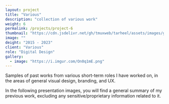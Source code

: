 ```yaml
---
layout: project
title: "Various"
description: "collection of various work"
weight: 6
permalink: /projects/project-6
thumbnail: "https://cdn.jsdelivr.net/gh/tmuxweb/tarheel/assets/images/gen/projects/project-6-1-thumbnail.jpg"
image: ""
deight: "2015 - 2023"
client: "Various"
role: "Digital Design"
gallery:
  - image: "https://i.imgur.com/On0q1mE.png"
---
```


Samples of past works from various short-term roles I have worked on, in the areas of general visual design, branding, and UX.

In the following presentation images, you will find a general summary of my previous work, excluding any sensitive/proprietary information related to it.